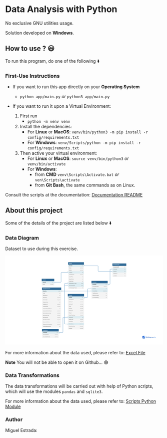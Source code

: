 # Data Analysis with Python

No exclusive GNU utilities usage.

Solution developed on **Windows**.

## How to use ? :smiley:

To run this program, do one of the following :arrow_down:

### First-Use Instructions

- If you want to run this app directly on your **Operating System**
  - `python app/main.py` *or* `python3 app/main.py`

- If you want to run it upon a Virtual Environment:
  1. First run
     - `python -m venv venv`
  2. Install the dependencies:
     - For **Linux** or **MacOS**: `venv/bin/python3 -m pip install -r config/requirements.txt`
     - For **Windows**: `venv/Scripts/python -m pip install -r config/requirements.txt`
  3. Then active your virtual environment:
     - For **Linux** or **MacOS**: `source venv/bin/python3` *or* `venv/bin/activate`
     - For **Windows**: 
       - from **CMD** `venv\Scripts\Activate.bat` *or* `ven\Scripts\activate`
       - from **Git Bash**, the same commands as on Linux.

Consult the scripts at the documentation: [Documentation README](docs/README.md)

## About this project

Some of the details of the project are listed below :arrow_down:

### Data Diagram

Dataset to use during this exercise.

![Data Diagram Image](docs/Images/marked-diagram.jpg "Developed using DbDiagram.io")

For more information about the data used, please refer to: [Excel File](app/data/CarSalesDataForReports.xlsx)

**Note**
You will not be able to open it on Github... :sweat_smile:

### Data Transformations

The data transformations will be carried out with help of Python scripts, which will use the modules `pandas` and `sqlite3`.

For more information about the data used, please refer to: [Scripts Python Module](app/scripts/)

### Author

Miguel Estrada: 
